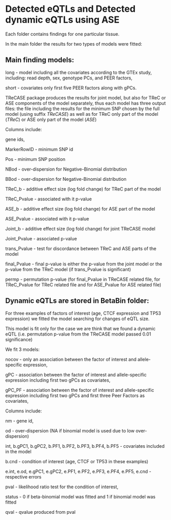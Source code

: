 # Detected eQTLs and  Detected dynamic eQTLs using ASE

Each folder contains findings for one particular tissue.

In the main folder the results for two types of models were fitted:

## Main finding models: 

long - model including all the covariates according to the GTEx study, including: read depth, sex,  genotype PCs, and PEER factors,

short - covariates only first five PEER factors along with gPCs.

TReCASE package produces the results for joint model, but also for TReC or ASE components of the model separately, thus each model has three output files: the file including the results for the minimum SNP chosen by the full model (using suffix _TReCASE_) as well as for TReC only part of the model (_TReC_) or ASE only part of the model (_ASE_)

Columns include:

gene ids,

MarkerRowID - minimum SNP id

Pos - minimum SNP position

NBod - over-dispersion for Negative-Binomial distribution

BBod - over-dispersion for Negative-Binomial distribution

TReC_b - additive effect size (log fold change) for TReC part of the model

TReC_Pvalue - associated with it p-value

ASE_b - additive effect size (log fold change) for ASE part of the model	

ASE_Pvalue - associated with it p-value

Joint_b	- additive effect size (log fold change) for joint TReCASE model

Joint_Pvalue - associated p-value

trans_Pvalue - test for discordance between TReC and ASE parts of the model

final_Pvalue - final p-value is either the p-value from the joint model or the p-value from the TReC model (if trans_Pvalue is significant)

permp - permutation p-value (for final_Pvalue in TReCASE related file, for TReC_Pvalue for TReC related file and for ASE_Pvalue for ASE related file)

## Dynamic eQTLs are stored in BetaBin folder:

For three examples of factors of interest (age,  CTCF expression and TP53 expression) we fitted the model searching for changes of eQTL size.

This model is fit only for the case we are think that we found a dynamic eQTL (i.e. permutation p-value from the TReCASE model passed 0.01 significance)

We fit 3 models: 

nocov - only an association between the factor of interest and allele-specific expression,

gPC - association between the factor of interest and allele-specific expression including first two gPCs as covariates,

gPC_PF - association between the factor of interest and allele-specific expression including first two gPCs and first three Peer Factors as covariates,

Columns include:

nm - gene id,

od - over-dispersion (NA if binomial model is used due to low over-dispersion)

int, b.gPC1, b.gPC2, b.PF1, b.PF2, b.PF3, b.PF4, b.PF5 - covariates included in the model

b.cnd - condition of interest (age, CTCF or TP53 in these examples)

e.int, e.od, e.gPC1, e.gPC2, e.PF1, e.PF2, e.PF3, e.PF4, e.PF5, e.cnd - respective errors

pval - likelihood ratio test for the condition of interest,

status - 0 if beta-binomial model was fitted and 1 if binomial model was fitted

qval - qvalue produced from pval
